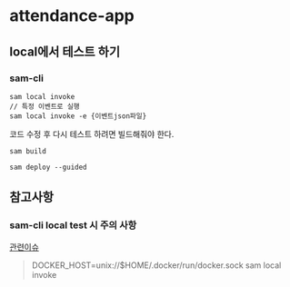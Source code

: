 # attendance-app

## local에서 테스트 하기

### sam-cli

```
sam local invoke
// 특정 이벤트로 실행
sam local invoke -e {이벤트json파일}
```

코드 수정 후 다시 테스트 하려면 빌드해줘야 한다.

```
sam build
```

```
sam deploy --guided
```

## 참고사항

### sam-cli local test 시 주의 사항

[관련이슈](https://github.com/aws/aws-sam-cli/issues/4329)

> DOCKER_HOST=unix://$HOME/.docker/run/docker.sock sam local invoke
